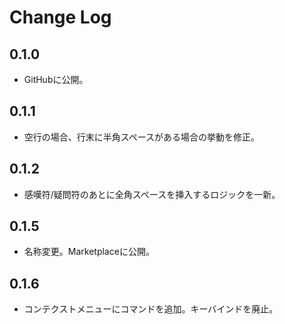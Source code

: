 # Change Log

## 0.1.0
- GitHubに公開。

## 0.1.1
- 空行の場合、行末に半角スペースがある場合の挙動を修正。

## 0.1.2
- 感嘆符/疑問符のあとに全角スペースを挿入するロジックを一新。

## 0.1.5
- 名称変更。Marketplaceに公開。

## 0.1.6
- コンテクストメニューにコマンドを追加。キーバインドを廃止。